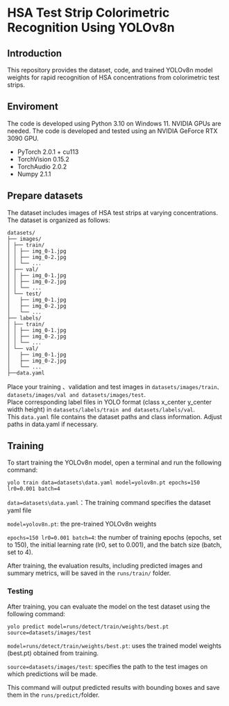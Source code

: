 # HSA Test Strip Colorimetric Recognition Using YOLOv8n

## Introduction
This repository provides the dataset, code, and trained YOLOv8n model weights for rapid recognition of HSA concentrations from colorimetric test strips.

## Enviroment
The code is developed using Python 3.10 on Windows 11. NVIDIA GPUs are needed. The code is developed and tested using an NVIDIA GeForce RTX 3090 GPU.
- PyTorch 2.0.1 + cu113
- TorchVision 0.15.2
- TorchAudio 2.0.2
- Numpy 2.1.1

## Prepare datasets
The dataset includes images of HSA test strips at varying concentrations.<br> 
The dataset is organized as follows:<br> 
```
datasets/
├── images/
│ ├── train/
│ │ ├── img_0-1.jpg
│ │ ├── img_0-2.jpg
│ │ └── ...
│ ├── val/
│ │ ├── img_0-1.jpg
│ │ ├── img_0-2.jpg
│ │ └── ...
│ └── test/
│   ├── img_0-1.jpg
│   ├── img_0-2.jpg
│   └── ...  
├── labels/
│ ├── train/
│ │ ├── img_0-1.jpg
│ │ ├── img_0-2.jpg
│ │ └── ...
│ └── val/
│   ├── img_0-1.jpg
│   ├── img_0-2.jpg
│   └── ...
├──data.yaml
```
Place your training 、validation and test images in `datasets/images/train、 datasets/images/val and datasets/images/test`.<br>
Place corresponding label files in YOLO format (class x_center y_center width height) in `datasets/labels/train and datasets/labels/val`.<br>
This `data.yaml` file contains the dataset paths and class information. Adjust paths in data.yaml if necessary.

## Training
To start training the YOLOv8n model, open a terminal and run the following command:<br> 
```
yolo train data=datasets\data.yaml model=yolov8n.pt epochs=150 lr0=0.001 batch=4
```
`data=datasets\data.yaml`：The training command specifies the dataset yaml file <br> 

`model=yolov8n.pt`: the pre-trained YOLOv8n weights 

`epochs=150 lr0=0.001 batch=4`: the number of training epochs (epochs, set to 150), the initial learning rate (lr0, set to 0.001), and the batch size (batch, set to 4).<br> 

After training, the evaluation results, including predicted images and summary metrics, will be saved in the `runs/train/` folder.

### Testing
After training, you can evaluate the model on the test dataset using the following command:<br> 
```
yolo predict model=runs/detect/train/weights/best.pt source=datasets/images/test
```
`model=runs/detect/train/weights/best.pt`: uses the trained model weights (best.pt) obtained from training.<br>

`source=datasets/images/test`: specifies the path to the test images on which predictions will be made.<br>

This command will output predicted results with bounding boxes and save them in the `runs/predict/`folder.<br>

